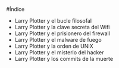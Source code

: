 #Índice

* Larry Plotter y el bucle filosofal
* Larry Plotter y la clave secreta del Wifi
* Larry Plotter y el prisionero del firewall
* Larry Plotter y el malware de fuego
* Larry Plotter y la orden de UNIX
* Larry Plotter y el misterio del hacker
* Larry Plotter y los commits de la muerte
